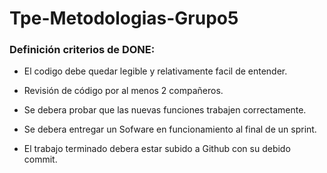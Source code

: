 # Tpe-Metodologias-Grupo5

### Definición criterios de DONE:

  *  El codigo debe quedar legible y relativamente facil de entender.

  *  Revisión de código por al menos 2 compañeros. 

  *  Se debera probar que las nuevas funciones trabajen correctamente.

  *  Se debera entregar un Sofware en funcionamiento al final de un sprint.

  *  El trabajo terminado debera estar subido a Github con su debido commit.
